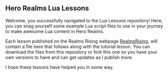 

## Hero Realms Lua Lessons
Welcome, you successfully navigated to the Lua Lessons repository! Here, you can snag yourself some example Lua script files to use in your journey to make awesome Lua content in Hero Realms. 

Each lesson published on the Realms Rising webpage [RealmsRising](https://www.realmsrising.com/), will contain a file here that follows along with the tutorial lesson. You can download the files from this repository or fork this one so you have your own versions to have and can get updates as I publish more.

I hope these lessons have helped you in some way.



